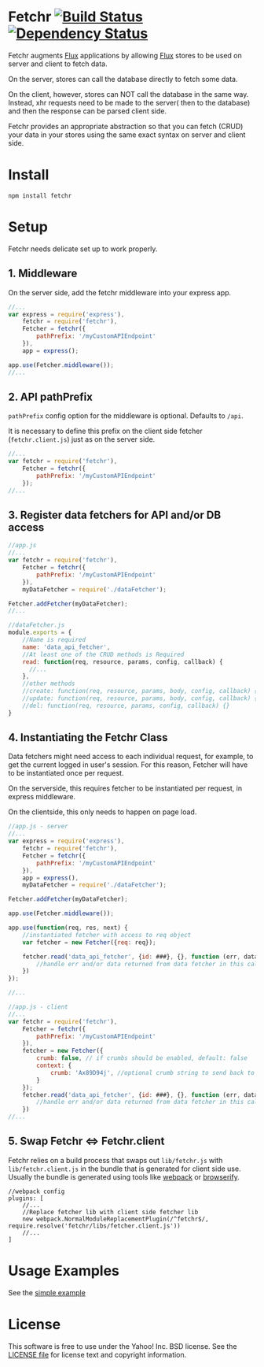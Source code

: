 # Fetchr [![Build Status](https://travis-ci.org/yahoo/fetchr.svg?branch=master)](https://travis-ci.org/yahoo/fetchr) [![Dependency Status](https://david-dm.org/yahoo/fetchr.svg)](https://david-dm.org/yahoo/fetchr)

Fetchr augments [Flux][] applications by allowing [Flux][] stores to be used on server and client to fetch data.

On the server, stores can call the database directly to fetch some data.

On the client, however, stores can NOT call the database in the same way. Instead, xhr requests need to be made to the server( then to the database) and then the response can be parsed client side.

Fetchr provides an appropriate abstraction so that you can fetch (CRUD) your data in your stores using the same exact syntax on server and client side.

# Install

```
npm install fetchr
```

# Setup

Fetchr needs delicate set up to work properly.

## 1. Middleware

On the server side, add the fetchr middleware into your express app.

```js
//...
var express = require('express'),
    fetchr = require('fetchr'),
    Fetcher = fetchr({
        pathPrefix: '/myCustomAPIEndpoint'
    }),
    app = express();

app.use(Fetcher.middleware());
//...
```

## 2. API pathPrefix

`pathPrefix` config option for the middleware is optional. Defaults to `/api`.

It is necessary to define this prefix on the client side fetcher (`fetchr.client.js`) just as on the server side.
```js
//...
var fetchr = require('fetchr'),
    Fetcher = fetchr({
        pathPrefix: '/myCustomAPIEndpoint'
    });
//...
```

## 3. Register data fetchers for API and/or DB access

```js
//app.js
//...
var fetchr = require('fetchr'),
    Fetcher = fetchr({
        pathPrefix: '/myCustomAPIEndpoint'
    }),
    myDataFetcher = require('./dataFetcher');

Fetcher.addFetcher(myDataFetcher);
//...
```

```js
//dataFetcher.js
module.exports = {
    //Name is required
    name: 'data_api_fetcher',
    //At least one of the CRUD methods is Required
    read: function(req, resource, params, config, callback) {
      //...
    },
    //other methods
    //create: function(req, resource, params, body, config, callback) {},
    //update: function(req, resource, params, body, config, callback) {},
    //del: function(req, resource, params, config, callback) {}
}

```

## 4. Instantiating the Fetchr Class

Data fetchers might need access to each individual request, for example, to get the current logged in user's session. For this reason, Fetcher will have to be instantiated once per request.

On the serverside, this requires fetcher to be instantiated per request, in express middleware.

On the clientside, this only needs to happen on page load.


```js
//app.js - server
//...
var express = require('express'),
    fetchr = require('fetchr'),
    Fetcher = fetchr({
        pathPrefix: '/myCustomAPIEndpoint'
    }),
    app = express(),
    myDataFetcher = require('./dataFetcher');

Fetcher.addFetcher(myDataFetcher);

app.use(Fetcher.middleware());

app.use(function(req, res, next) {
    //instantiated fetcher with access to req object
    var fetcher = new Fetcher({req: req});

    fetcher.read('data_api_fetcher', {id: ###}, {}, function (err, data) {
        //handle err and/or data returned from data fetcher in this callback
    })
});

//...
```


```js
//app.js - client
//...
var fetchr = require('fetchr'),
    Fetcher = fetchr({
        pathPrefix: '/myCustomAPIEndpoint'
    }),
    fetcher = new Fetcher({
        crumb: false, // if crumbs should be enabled, default: false
        context: {
            crumb: 'Ax89D94j', //optional crumb string to send back to server with each request. Validation should happen on server.
        }
    });
    fetcher.read('data_api_fetcher', {id: ###}, {}, function (err, data) {
        //handle err and/or data returned from data fetcher in this callback
    })
//...
```


## 5. Swap Fetchr <=> Fetchr.client

Fetchr relies on a build process that swaps out `lib/fetchr.js` with `lib/fetchr.client.js` in the bundle that is generated for client side use. Usually the bundle is generated using tools like [webpack](http://webpack.github.io/) or [browserify](http://browserify.org/).

```
//webpack config
plugins: [
    //...
    //Replace fetcher lib with client side fetcher lib
    new webpack.NormalModuleReplacementPlugin(/^fetchr$/, require.resolve('fetchr/libs/fetcher.client.js'))
    //...
]
```

# Usage Examples

See the [simple example](https://github.com/yahoo/fetchr/tree/master/examples/simple)

# License

This software is free to use under the Yahoo! Inc. BSD license.
See the [LICENSE file][] for license text and copyright information.

[LICENSE file]: https://github.com/yahoo/fetchr/blob/master/LICENSE.md

[Flux]: http://facebook.github.io/react/docs/flux-overview.html

